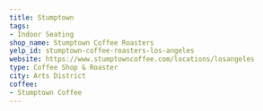 ```yaml
---
title: Stumptown
tags:
- Indoor Seating
shop_name: Stumptown Coffee Roasters
yelp_id: stumptown-coffee-roasters-los-angeles
website: https://www.stumptowncoffee.com/locations/losangeles
type: Coffee Shop & Roaster
city: Arts District
coffee:
- Stumptown Coffee
---
```


